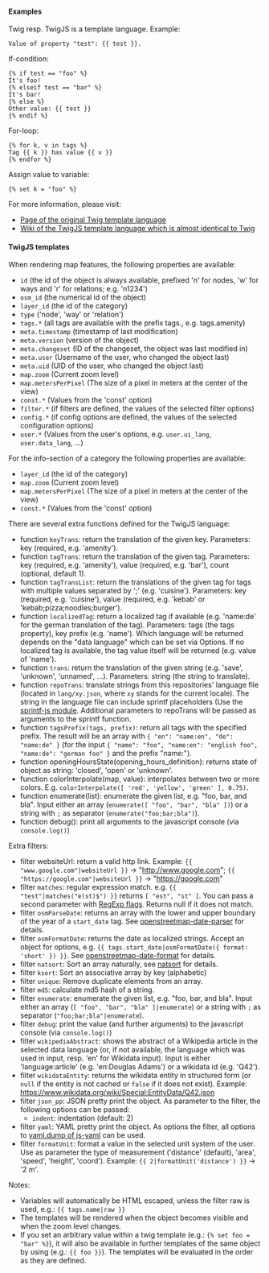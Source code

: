 #### Examples
Twig resp. TwigJS is a template language. Example:
```twig
Value of property "test": {{ test }}.
```

If-condition:
```twig
{% if test == "foo" %}
It's foo!
{% elseif test == "bar" %}
It's bar!
{% else %}
Other value: {{ test }}
{% endif %}
```

For-loop:
```twig
{% for k, v in tags %}
Tag {{ k }} has value {{ v }}
{% endfor %}
```

Assign value to variable:
```twig
{% set k = "foo" %}
```

For more information, please visit:
* [Page of the original Twig template language](https://twig.symfony.com/)
* [Wiki of the TwigJS template language which is almost identical to Twig](https://github.com/twigjs/twig.js/wiki)

#### TwigJS templates
When rendering map features, the following properties are available:
* `id` (the id of the object is always available, prefixed 'n' for nodes, 'w' for ways and 'r' for relations; e.g. 'n1234')
* `osm_id` (the numerical id of the object)
* `layer_id` (the id of the category)
* `type` ('node', 'way' or 'relation')
* `tags.*` (all tags are available with the prefix tags., e.g. tags.amenity)
* `meta.timestamp` (timestamp of last modification)
* `meta.version` (version of the object)
* `meta.changeset` (ID of the changeset, the object was last modified in)
* `meta.user` (Username of the user, who changed the object last)
* `meta.uid` (UID of the user, who changed the object last)
* `map.zoom` (Current zoom level)
* `map.metersPerPixel` (The size of a pixel in meters at the center of the view)
* `const.*` (Values from the 'const' option)
* `filter.*` (if filters are defined, the values of the selected filter options)
* `config.*` (if config options are defined, the values of the selected configuration options)
* `user.*` (Values from the user's options, e.g. `user.ui_lang`, `user.data_lang`, ...)

For the info-section of a category the following properties are available:
* `layer_id` (the id of the category)
* `map.zoom` (Current zoom level)
* `map.metersPerPixel` (The size of a pixel in meters at the center of the view)
* `const.*` (Values from the 'const' option)

There are several extra functions defined for the TwigJS language:
* function `keyTrans`: return the translation of the given key. Parameters: key (required, e.g. 'amenity').
* function `tagTrans`: return the translation of the given tag. Parameters: key (required, e.g. 'amenity'), value (required, e.g. 'bar'), count (optional, default 1).
* function `tagTransList`: return the translations of the given tag for tags with multiple values separated by ';' (e.g. 'cuisine'). Parameters: key (required, e.g. 'cuisine'), value (required, e.g. 'kebab' or 'kebab;pizza;noodles;burger').
* function `localizedTag`: return a localized tag if available (e.g. 'name:de' for the german translation of the tag). Parameters: tags (the tags property), key prefix (e.g. 'name'). Which language will be returned depends on the "data language" which can be set via Options. If no localized tag is available, the tag value itself will be returned (e.g. value of 'name').
* function `trans`: return the translation of the given string (e.g. 'save', 'unknown', 'unnamed', ...). Parameters: string (the string to translate).
* function `repoTrans`: translate strings from this repositories' language file (located in `lang/xy.json`, where `xy` stands for the current locale). The string in the language file can include sprintf placeholders (Use the [sprintf-js module](https://www.npmjs.com/package/sprintf-js). Additional parameters to repoTrans will be passed as arguments to the sprintf function.
* function `tagsPrefix(tags, prefix)`: return all tags with the specified prefix. The result will be an array with `{ "en": "name:en", "de": "name:de" }` (for the input `{ "name": "foo", "name:en": "english foo", "name:de": "german foo" }` and the prefix "name:").
* function openingHoursState(opening_hours_definition): returns state of object as string: 'closed', 'open' or 'unknown'.
* function colorInterpolate(map, value): interpolates between two or more colors. E.g. `colorInterpolate([ 'red', 'yellow', 'green' ], 0.75)`.
* function enumerate(list): enumerate the given list, e.g. "foo, bar, and bla". Input either an array (`enumerate([ "foo", "bar", "bla" ])`) or a string with `;` as separator (`enumerate("foo;bar;bla")`).
* function debug(): print all arguments to the javascript console (via `console.log()`)

Extra filters:
* filter websiteUrl: return a valid http link. Example: `{{ "www.google.com"|websiteUrl }}` -> "http://www.google.com"; `{{ "https://google.com"|websiteUrl }}` -> "https://google.com"
* filter `matches`: regular expression match. e.g. `{{ "test"|matches("e(st)$") }}` returns `[ "est", "st" ]`. You can pass a second parameter with [RegExp flags](https://developer.mozilla.org/en-US/docs/Web/JavaScript/Reference/Global_Objects/RegExp/RegExp). Returns null if it does not match.
* filter `osmParseDate`: returns an array with the lower and upper boundary of the year of a `start_date` tag. See [openstreetmap-date-parser](https://github.com/plepe/openstreetmap-date-parser) for details.
* filter `osmFormatDate`: returns the date as localized strings. Accept an object for options, e.g. `{{ tags.start_date|osmFormatDate({ format: 'short' }) }}`. See [openstreetmap-date-format](https://github.com/plepe/openstreetmap-date-format) for details.
* filter `natsort`: Sort an array naturally, see [natsort](https://www.npmjs.com/package/natsort) for details.
* filter `ksort`: Sort an associative array by key (alphabetic)
* filter `unique`: Remove duplicate elements from an array.
* filter `md5`: calculate md5 hash of a string.
* filter `enumerate`: enumerate the given list, e.g. "foo, bar, and bla". Input either an array (`[ "foo", "bar", "bla" ]|enumerate`) or a string with `;` as separator (`"foo;bar;bla"|enumerate`).
* filter `debug`: print the value (and further arguments) to the javascript console (via `console.log()`)
* filter `wikipediaAbstract`: shows the abstract of a Wikipedia article in the selected data language (or, if not available, the language which was used in input, resp. 'en' for Wikidata input). Input is either 'language:article' (e.g. 'en:Douglas Adams') or a wikidata id (e.g. 'Q42').
* filter `wikidataEntity`: returns the wikidata entity in structured form (or `null` if the entity is not cached or `false` if it does not exist). Example: https://www.wikidata.org/wiki/Special:EntityData/Q42.json
* filter `json_pp`: JSON pretty print the object. As parameter to the filter, the following options can be passed:
  * `indent`: indentation (default: 2)
* filter `yaml`: YAML pretty print the object. As options the filter, all options to [yaml.dump of js-yaml](https://github.com/nodeca/js-yaml#dump-object---options-) can be used.
* filter `formatUnit`: format a value in the selected unit system of the user. Use as parameter the type of measurement ('distance' (default), 'area', 'speed', 'height', 'coord'). Example: `{{ 2|formatUnit('distance') }}` -> '2 m'.

Notes:
* Variables will automatically be HTML escaped, unless the filter raw is used, e.g.: `{{ tags.name|raw }}`
* The templates will be rendered when the object becomes visible and when the zoom level changes.
* If you set an arbitrary value within a twig template (e.g.: `{% set foo = "bar" %}`), it will also be available in further templates of the same object by using (e.g.: `{{ foo }}`). The templates will be evaluated in the order as they are defined.
